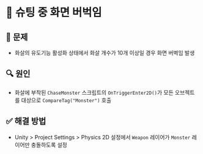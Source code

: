 # 🔧 슈팅 중 화면 버벅임

## 🐞 문제
- 화살의 유도기능 활성화 상태에서 화살 개수가 10개 이상일 경우 화면 버벅임 발생

## 🔍 원인
- 화살에 부착된 `ChaseMonster` 스크립트의 `OnTriggerEnter2D()`가 
  모든 오브젝트를 대상으로 `CompareTag("Monster")` 호출

## ✅ 해결 방법
- Unity > Project Settings > Physics 2D 설정에서 
  `Weapon` 레이어가 `Monster` 레이어만 충돌하도록 설정
